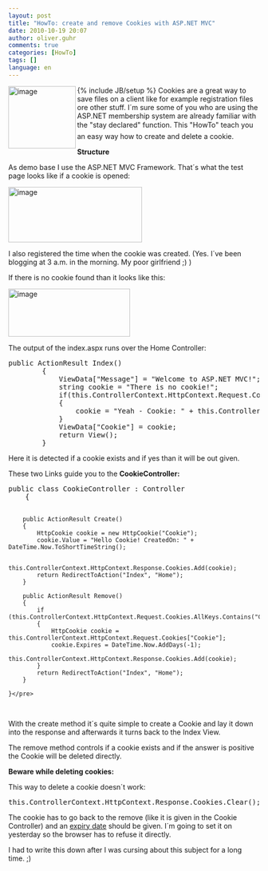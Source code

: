 ```yaml
---
layout: post
title: "HowTo: create and remove Cookies with ASP.NET MVC"
date: 2010-10-19 20:07
author: oliver.guhr
comments: true
categories: [HowTo]
tags: []
language: en
---
```

{% include JB/setup %}
<img src="http://code-inside.de/blog/wp-content/uploads/image-thumb737.png" border="0" alt="image" width="135" height="125" align="left" />Cookies are a great way to save files on a client like for example registration files ore other stuff. I´m sure some of you who are using the ASP.NET membership system are already familiar with the "stay declared" function. This "HowTo" teach you an easy way how to create and delete a cookie.

<!--more-->

<strong>Structure</strong>

<strong> </strong>

As demo base I use the ASP.NET MVC Framework. That´s what the test page looks like if a cookie is opened:

<img src="http://code-inside.de/blog/wp-content/uploads/image-thumb738.png" border="0" alt="image" width="268" height="111" />

I also registered the time when the cookie was created. (Yes. I´ve been blogging at 3 a.m. in the morning. My poor girlfriend ;) )

If there is no cookie found than it looks like this:

<img src="http://code-inside.de/blog/wp-content/uploads/image-thumb739.png" border="0" alt="image" width="244" height="96" />

The output of the index.aspx runs over the Home Controller:
<div id="scid:812469c5-0cb0-4c63-8c15-c81123a09de7:efaf5dba-55e7-44a6-a605-c0b199f5068e" class="wlWriterEditableSmartContent" style="padding-bottom: 0px; margin: 0px; padding-left: 0px; padding-right: 0px; display: inline; float: none; padding-top: 0px">
<pre class="c#">public ActionResult Index()
        {
            ViewData["Message"] = "Welcome to ASP.NET MVC!";
            string cookie = "There is no cookie!";
            if(this.ControllerContext.HttpContext.Request.Cookies.AllKeys.Contains("Cookie"))
            {
                cookie = "Yeah - Cookie: " + this.ControllerContext.HttpContext.Request.Cookies["Cookie"].Value;
            }
            ViewData["Cookie"] = cookie;
            return View();
        }</pre>
</div>
Here it is detected if a cookie exists and if yes than it will be out given.

These two Links guide you to the <strong>CookieController:</strong>
<div id="scid:812469c5-0cb0-4c63-8c15-c81123a09de7:7232592e-1771-4307-8884-3d4487c1d56d" class="wlWriterEditableSmartContent" style="padding-bottom: 0px; margin: 0px; padding-left: 0px; padding-right: 0px; display: inline; float: none; padding-top: 0px">
<pre class="c#">public class CookieController : Controller
    {

        public ActionResult Create()
        {
            HttpCookie cookie = new HttpCookie("Cookie");
            cookie.Value = "Hello Cookie! CreatedOn: " + DateTime.Now.ToShortTimeString();

            this.ControllerContext.HttpContext.Response.Cookies.Add(cookie);
            return RedirectToAction("Index", "Home");
        }

        public ActionResult Remove()
        {
            if (this.ControllerContext.HttpContext.Request.Cookies.AllKeys.Contains("Cookie"))
            {
                HttpCookie cookie = this.ControllerContext.HttpContext.Request.Cookies["Cookie"];
                cookie.Expires = DateTime.Now.AddDays(-1);
                this.ControllerContext.HttpContext.Response.Cookies.Add(cookie);
            }
            return RedirectToAction("Index", "Home");
        }

    }</pre>
</div>
With the create method it´s quite simple to create a Cookie and lay it down into the response and afterwards it turns back to the Index View.

The remove method controls if a cookie exists and if the answer is positive the Cookie will be deleted directly.

<strong>Beware while deleting cookies:</strong>

<strong> </strong>

This way to delete a cookie doesn´t work:
<div id="scid:812469c5-0cb0-4c63-8c15-c81123a09de7:289b5464-9fd6-49c7-9ff0-3e3800e577b5" class="wlWriterEditableSmartContent" style="padding-bottom: 0px; margin: 0px; padding-left: 0px; padding-right: 0px; display: inline; float: none; padding-top: 0px">
<pre class="c#">this.ControllerContext.HttpContext.Response.Cookies.Clear();</pre>
</div>
The cookie has to go back to the remove (like it is given in the Cookie Controller) and an <a href="http://msdn.microsoft.com/en-us/library/system.web.httpcookie.expires.aspx">expiry date</a> should be given. I´m going to set it on yesterday so the browser has to refuse it directly.

I had to write this down after I was cursing about this subject for a long time. ;)
